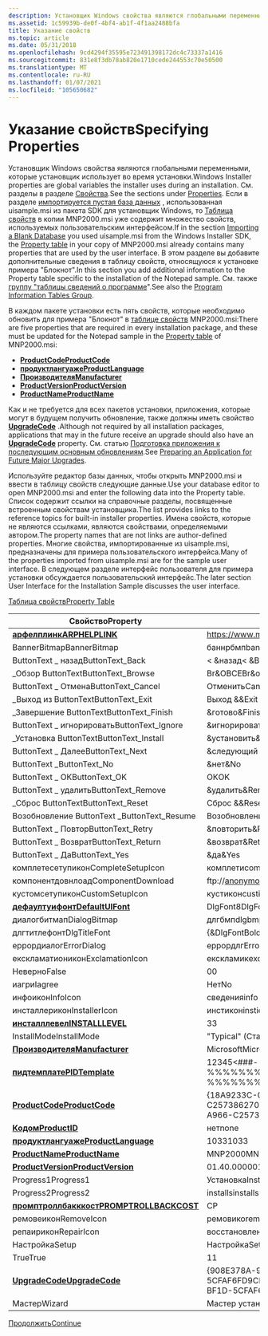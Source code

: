 ```yaml
---
description: Установщик Windows свойства являются глобальными переменными, которые установщик использует во время установки.
ms.assetid: 1c59939b-de0f-4bf4-ab1f-4f1aa2488bfa
title: Указание свойств
ms.topic: article
ms.date: 05/31/2018
ms.openlocfilehash: 9cd4294f35595e723491398172dc4c73337a1416
ms.sourcegitcommit: 831e8f3db78ab820e1710cede244553c70e50500
ms.translationtype: MT
ms.contentlocale: ru-RU
ms.lasthandoff: 01/07/2021
ms.locfileid: "105650682"
---
```

# <a name="specifying-properties"></a><span data-ttu-id="925e7-103">Указание свойств</span><span class="sxs-lookup"><span data-stu-id="925e7-103">Specifying Properties</span></span>

<span data-ttu-id="925e7-104">Установщик Windows свойства являются глобальными переменными, которые установщик использует во время установки.</span><span class="sxs-lookup"><span data-stu-id="925e7-104">Windows Installer properties are global variables the installer uses during an installation.</span></span> <span data-ttu-id="925e7-105">См. разделы в разделе [Свойства](properties.md).</span><span class="sxs-lookup"><span data-stu-id="925e7-105">See the sections under [Properties](properties.md).</span></span> <span data-ttu-id="925e7-106">Если в разделе [импортируется пустая база данных](importing-a-blank-database.md) , использованная uisample.msi из пакета SDK для установщик Windows, то [Таблица свойств](property-table.md) в копии MNP2000.msi уже содержит множество свойств, используемых пользовательским интерфейсом.</span><span class="sxs-lookup"><span data-stu-id="925e7-106">If in the section [Importing a Blank Database](importing-a-blank-database.md) you used uisample.msi from the Windows Installer SDK, the [Property table](property-table.md) in your copy of MNP2000.msi already contains many properties that are used by the user interface.</span></span> <span data-ttu-id="925e7-107">В этом разделе вы добавите дополнительные сведения в таблицу свойств, относящуюся к установке примера "Блокнот".</span><span class="sxs-lookup"><span data-stu-id="925e7-107">In this section you add additional information to the Property table specific to the installation of the Notepad sample.</span></span> <span data-ttu-id="925e7-108">См. также [группу "таблицы сведений о программе](program-information-tables-group.md)".</span><span class="sxs-lookup"><span data-stu-id="925e7-108">See also the [Program Information Tables Group](program-information-tables-group.md).</span></span>

<span data-ttu-id="925e7-109">В каждом пакете установки есть пять свойств, которые необходимо обновить для примера "Блокнот" в [таблице свойств](property-table.md) MNP2000.msi:</span><span class="sxs-lookup"><span data-stu-id="925e7-109">There are five properties that are required in every installation package, and these must be updated for the Notepad sample in the [Property table](property-table.md) of MNP2000.msi:</span></span>

-   [<span data-ttu-id="925e7-110">**ProductCode**</span><span class="sxs-lookup"><span data-stu-id="925e7-110">**ProductCode**</span></span>](productcode.md)
-   [<span data-ttu-id="925e7-111">**продуктлангуаже**</span><span class="sxs-lookup"><span data-stu-id="925e7-111">**ProductLanguage**</span></span>](productlanguage.md)
-   [<span data-ttu-id="925e7-112">**Производителя**</span><span class="sxs-lookup"><span data-stu-id="925e7-112">**Manufacturer**</span></span>](manufacturer.md)
-   [<span data-ttu-id="925e7-113">**ProductVersion**</span><span class="sxs-lookup"><span data-stu-id="925e7-113">**ProductVersion**</span></span>](productversion.md)
-   [<span data-ttu-id="925e7-114">**ProductName**</span><span class="sxs-lookup"><span data-stu-id="925e7-114">**ProductName**</span></span>](productname.md)

<span data-ttu-id="925e7-115">Как и не требуется для всех пакетов установки, приложения, которые могут в будущем получить обновление, также должны иметь свойство [**UpgradeCode**](upgradecode.md) .</span><span class="sxs-lookup"><span data-stu-id="925e7-115">Although not required by all installation packages, applications that may in the future receive an upgrade should also have an [**UpgradeCode**](upgradecode.md) property.</span></span> <span data-ttu-id="925e7-116">См. статью [Подготовка приложения к последующим основным обновлениям](preparing-an-application-for-future-major-upgrades.md).</span><span class="sxs-lookup"><span data-stu-id="925e7-116">See [Preparing an Application for Future Major Upgrades](preparing-an-application-for-future-major-upgrades.md).</span></span>

<span data-ttu-id="925e7-117">Используйте редактор базы данных, чтобы открыть MNP2000.msi и ввести в таблицу свойств следующие данные.</span><span class="sxs-lookup"><span data-stu-id="925e7-117">Use your database editor to open MNP2000.msi and enter the following data into the Property table.</span></span> <span data-ttu-id="925e7-118">Список содержит ссылки на справочные разделы, посвященные встроенным свойствам установщика.</span><span class="sxs-lookup"><span data-stu-id="925e7-118">The list provides links to the reference topics for built-in installer properties.</span></span> <span data-ttu-id="925e7-119">Имена свойств, которые не являются ссылками, являются свойствами, определяемыми автором.</span><span class="sxs-lookup"><span data-stu-id="925e7-119">The property names that are not links are author-defined properties.</span></span> <span data-ttu-id="925e7-120">Многие свойства, импортированные из uisample.msi, предназначены для примера пользовательского интерфейса.</span><span class="sxs-lookup"><span data-stu-id="925e7-120">Many of the properties imported from uisample.msi are for the sample user interface.</span></span> <span data-ttu-id="925e7-121">В следующем разделе интерфейс пользователя для примера установки обсуждается пользовательский интерфейс.</span><span class="sxs-lookup"><span data-stu-id="925e7-121">The later section User Interface for the Installation Sample discusses the user interface.</span></span>

[<span data-ttu-id="925e7-122">Таблица свойств</span><span class="sxs-lookup"><span data-stu-id="925e7-122">Property Table</span></span>](property-table.md)



| <span data-ttu-id="925e7-123">Свойство</span><span class="sxs-lookup"><span data-stu-id="925e7-123">Property</span></span>                                         | <span data-ttu-id="925e7-124">Значение</span><span class="sxs-lookup"><span data-stu-id="925e7-124">Value</span></span>                                     |
|--------------------------------------------------|-------------------------------------------|
| [<span data-ttu-id="925e7-125">**арфелплинк**</span><span class="sxs-lookup"><span data-stu-id="925e7-125">**ARPHELPLINK**</span></span>](arphelplink.md)               | https://www.microsoft.com/management       |
| <span data-ttu-id="925e7-126">BannerBitmap</span><span class="sxs-lookup"><span data-stu-id="925e7-126">BannerBitmap</span></span>                                     | <span data-ttu-id="925e7-127">баннрбмп</span><span class="sxs-lookup"><span data-stu-id="925e7-127">bannrbmp</span></span>                                  |
| <span data-ttu-id="925e7-128">ButtonText \_ назад</span><span class="sxs-lookup"><span data-stu-id="925e7-128">ButtonText\_Back</span></span>                                 | <span data-ttu-id="925e7-129">< &назад</span><span class="sxs-lookup"><span data-stu-id="925e7-129">< &Back</span></span>                                |
| <span data-ttu-id="925e7-130">\_Обзор ButtonText</span><span class="sxs-lookup"><span data-stu-id="925e7-130">ButtonText\_Browse</span></span>                               | <span data-ttu-id="925e7-131">Br&ОВСЕ</span><span class="sxs-lookup"><span data-stu-id="925e7-131">Br&owse</span></span>                                   |
| <span data-ttu-id="925e7-132">ButtonText \_ Отмена</span><span class="sxs-lookup"><span data-stu-id="925e7-132">ButtonText\_Cancel</span></span>                               | <span data-ttu-id="925e7-133">Отменить</span><span class="sxs-lookup"><span data-stu-id="925e7-133">Cancel</span></span>                                    |
| <span data-ttu-id="925e7-134">\_Выход из ButtonText</span><span class="sxs-lookup"><span data-stu-id="925e7-134">ButtonText\_Exit</span></span>                                 | <span data-ttu-id="925e7-135">Выход &</span><span class="sxs-lookup"><span data-stu-id="925e7-135">&Exit</span></span>                                     |
| <span data-ttu-id="925e7-136">\_Завершение ButtonText</span><span class="sxs-lookup"><span data-stu-id="925e7-136">ButtonText\_Finish</span></span>                               | <span data-ttu-id="925e7-137">&готово</span><span class="sxs-lookup"><span data-stu-id="925e7-137">&Finish</span></span>                                   |
| <span data-ttu-id="925e7-138">ButtonText \_ игнорировать</span><span class="sxs-lookup"><span data-stu-id="925e7-138">ButtonText\_Ignore</span></span>                               | <span data-ttu-id="925e7-139">&игнорировать</span><span class="sxs-lookup"><span data-stu-id="925e7-139">&Ignore</span></span>                                   |
| <span data-ttu-id="925e7-140">\_Установка ButtonText</span><span class="sxs-lookup"><span data-stu-id="925e7-140">ButtonText\_Install</span></span>                              | <span data-ttu-id="925e7-141">&установить</span><span class="sxs-lookup"><span data-stu-id="925e7-141">&Install</span></span>                                  |
| <span data-ttu-id="925e7-142">ButtonText \_ Далее</span><span class="sxs-lookup"><span data-stu-id="925e7-142">ButtonText\_Next</span></span>                                 | <span data-ttu-id="925e7-143">&следующий ></span><span class="sxs-lookup"><span data-stu-id="925e7-143">&Next ></span></span>                                |
| <span data-ttu-id="925e7-144">ButtonText \_</span><span class="sxs-lookup"><span data-stu-id="925e7-144">ButtonText\_No</span></span>                                   | <span data-ttu-id="925e7-145">&нет</span><span class="sxs-lookup"><span data-stu-id="925e7-145">&No</span></span>                                       |
| <span data-ttu-id="925e7-146">ButtonText \_ ОК</span><span class="sxs-lookup"><span data-stu-id="925e7-146">ButtonText\_OK</span></span>                                   | <span data-ttu-id="925e7-147">ОК</span><span class="sxs-lookup"><span data-stu-id="925e7-147">OK</span></span>                                        |
| <span data-ttu-id="925e7-148">ButtonText \_ удалить</span><span class="sxs-lookup"><span data-stu-id="925e7-148">ButtonText\_Remove</span></span>                               | <span data-ttu-id="925e7-149">&удалить</span><span class="sxs-lookup"><span data-stu-id="925e7-149">&Remove</span></span>                                   |
| <span data-ttu-id="925e7-150">\_Сброс ButtonText</span><span class="sxs-lookup"><span data-stu-id="925e7-150">ButtonText\_Reset</span></span>                                | <span data-ttu-id="925e7-151">Сброс &</span><span class="sxs-lookup"><span data-stu-id="925e7-151">&Reset</span></span>                                    |
| <span data-ttu-id="925e7-152">Возобновление ButtonText \_</span><span class="sxs-lookup"><span data-stu-id="925e7-152">ButtonText\_Resume</span></span>                               | <span data-ttu-id="925e7-153">Возобновление &</span><span class="sxs-lookup"><span data-stu-id="925e7-153">&Resume</span></span>                                   |
| <span data-ttu-id="925e7-154">ButtonText \_ Повтор</span><span class="sxs-lookup"><span data-stu-id="925e7-154">ButtonText\_Retry</span></span>                                | <span data-ttu-id="925e7-155">&повторить</span><span class="sxs-lookup"><span data-stu-id="925e7-155">&Retry</span></span>                                    |
| <span data-ttu-id="925e7-156">ButtonText \_ Возврат</span><span class="sxs-lookup"><span data-stu-id="925e7-156">ButtonText\_Return</span></span>                               | <span data-ttu-id="925e7-157">&возврат</span><span class="sxs-lookup"><span data-stu-id="925e7-157">&Return</span></span>                                   |
| <span data-ttu-id="925e7-158">ButtonText \_ Да</span><span class="sxs-lookup"><span data-stu-id="925e7-158">ButtonText\_Yes</span></span>                                  | <span data-ttu-id="925e7-159">&да</span><span class="sxs-lookup"><span data-stu-id="925e7-159">&Yes</span></span>                                      |
| <span data-ttu-id="925e7-160">комплетесетупикон</span><span class="sxs-lookup"><span data-stu-id="925e7-160">CompleteSetupIcon</span></span>                                | <span data-ttu-id="925e7-161">комплети</span><span class="sxs-lookup"><span data-stu-id="925e7-161">completi</span></span>                                  |
| <span data-ttu-id="925e7-162">компонентдовнлоад</span><span class="sxs-lookup"><span data-stu-id="925e7-162">ComponentDownload</span></span>                                | ftp://anonymous@microsoft.com/components/ |
| <span data-ttu-id="925e7-163">кустомсетупикон</span><span class="sxs-lookup"><span data-stu-id="925e7-163">CustomSetupIcon</span></span>                                  | <span data-ttu-id="925e7-164">кустикон</span><span class="sxs-lookup"><span data-stu-id="925e7-164">custicon</span></span>                                  |
| [<span data-ttu-id="925e7-165">**дефаултуифонт**</span><span class="sxs-lookup"><span data-stu-id="925e7-165">**DefaultUIFont**</span></span>](defaultuifont.md)           | <span data-ttu-id="925e7-166">DlgFont8</span><span class="sxs-lookup"><span data-stu-id="925e7-166">DlgFont8</span></span>                                  |
| <span data-ttu-id="925e7-167">диалогбитмап</span><span class="sxs-lookup"><span data-stu-id="925e7-167">DialogBitmap</span></span>                                     | <span data-ttu-id="925e7-168">длгбмп</span><span class="sxs-lookup"><span data-stu-id="925e7-168">dlgbmp</span></span>                                    |
| <span data-ttu-id="925e7-169">длгтитлефонт</span><span class="sxs-lookup"><span data-stu-id="925e7-169">DlgTitleFont</span></span>                                     | <span data-ttu-id="925e7-170">{&DlgFontBold8}</span><span class="sxs-lookup"><span data-stu-id="925e7-170">{&DlgFontBold8}</span></span>                           |
| <span data-ttu-id="925e7-171">еррордиалог</span><span class="sxs-lookup"><span data-stu-id="925e7-171">ErrorDialog</span></span>                                      | <span data-ttu-id="925e7-172">еррордлг</span><span class="sxs-lookup"><span data-stu-id="925e7-172">ErrorDlg</span></span>                                  |
| <span data-ttu-id="925e7-173">екскламатионикон</span><span class="sxs-lookup"><span data-stu-id="925e7-173">ExclamationIcon</span></span>                                  | <span data-ttu-id="925e7-174">екскламик</span><span class="sxs-lookup"><span data-stu-id="925e7-174">exclamic</span></span>                                  |
| <span data-ttu-id="925e7-175">Неверно</span><span class="sxs-lookup"><span data-stu-id="925e7-175">False</span></span>                                            | <span data-ttu-id="925e7-176">0</span><span class="sxs-lookup"><span data-stu-id="925e7-176">0</span></span>                                         |
| <span data-ttu-id="925e7-177">иагри</span><span class="sxs-lookup"><span data-stu-id="925e7-177">Iagree</span></span>                                           | <span data-ttu-id="925e7-178">Нет</span><span class="sxs-lookup"><span data-stu-id="925e7-178">No</span></span>                                        |
| <span data-ttu-id="925e7-179">инфоикон</span><span class="sxs-lookup"><span data-stu-id="925e7-179">InfoIcon</span></span>                                         | <span data-ttu-id="925e7-180">сведения</span><span class="sxs-lookup"><span data-stu-id="925e7-180">info</span></span>                                      |
| <span data-ttu-id="925e7-181">инсталлерикон</span><span class="sxs-lookup"><span data-stu-id="925e7-181">InstallerIcon</span></span>                                    | <span data-ttu-id="925e7-182">инстикон</span><span class="sxs-lookup"><span data-stu-id="925e7-182">insticon</span></span>                                  |
| [<span data-ttu-id="925e7-183">**инсталллевел**</span><span class="sxs-lookup"><span data-stu-id="925e7-183">**INSTALLLEVEL**</span></span>](installlevel.md)             | <span data-ttu-id="925e7-184">3</span><span class="sxs-lookup"><span data-stu-id="925e7-184">3</span></span>                                         |
| <span data-ttu-id="925e7-185">InstallMode</span><span class="sxs-lookup"><span data-stu-id="925e7-185">InstallMode</span></span>                                      | <span data-ttu-id="925e7-186">"Typical" (Стандартный)</span><span class="sxs-lookup"><span data-stu-id="925e7-186">Typical</span></span>                                   |
| [<span data-ttu-id="925e7-187">**Производителя**</span><span class="sxs-lookup"><span data-stu-id="925e7-187">**Manufacturer**</span></span>](manufacturer.md)             | <span data-ttu-id="925e7-188">Microsoft</span><span class="sxs-lookup"><span data-stu-id="925e7-188">Microsoft</span></span>                                 |
| [<span data-ttu-id="925e7-189">**пидтемплате**</span><span class="sxs-lookup"><span data-stu-id="925e7-189">**PIDTemplate**</span></span>](pidtemplate.md)               | <span data-ttu-id="925e7-190">12345<\#\#\#-%%%%%%%>@@@@@</span><span class="sxs-lookup"><span data-stu-id="925e7-190">12345<\#\#\#-%%%%%%%>@@@@@</span></span>          |
| [<span data-ttu-id="925e7-191">**ProductCode**</span><span class="sxs-lookup"><span data-stu-id="925e7-191">**ProductCode**</span></span>](productcode.md)               | <span data-ttu-id="925e7-192">{18A9233C-0B34-4127-A966-C257386270BC}</span><span class="sxs-lookup"><span data-stu-id="925e7-192">{18A9233C-0B34-4127-A966-C257386270BC}</span></span>    |
| [<span data-ttu-id="925e7-193">**Кодом**</span><span class="sxs-lookup"><span data-stu-id="925e7-193">**ProductID**</span></span>](productid.md)                   | <span data-ttu-id="925e7-194">нет</span><span class="sxs-lookup"><span data-stu-id="925e7-194">none</span></span>                                      |
| [<span data-ttu-id="925e7-195">**продуктлангуаже**</span><span class="sxs-lookup"><span data-stu-id="925e7-195">**ProductLanguage**</span></span>](productlanguage.md)       | <span data-ttu-id="925e7-196">1033</span><span class="sxs-lookup"><span data-stu-id="925e7-196">1033</span></span>                                      |
| [<span data-ttu-id="925e7-197">**ProductName**</span><span class="sxs-lookup"><span data-stu-id="925e7-197">**ProductName**</span></span>](productname.md)               | <span data-ttu-id="925e7-198">MNP2000</span><span class="sxs-lookup"><span data-stu-id="925e7-198">MNP2000</span></span>                                   |
| [<span data-ttu-id="925e7-199">**ProductVersion**</span><span class="sxs-lookup"><span data-stu-id="925e7-199">**ProductVersion**</span></span>](productversion.md)         | <span data-ttu-id="925e7-200">01.40.0000</span><span class="sxs-lookup"><span data-stu-id="925e7-200">01.40.0000</span></span>                                |
| <span data-ttu-id="925e7-201">Progress1</span><span class="sxs-lookup"><span data-stu-id="925e7-201">Progress1</span></span>                                        | <span data-ttu-id="925e7-202">Установка</span><span class="sxs-lookup"><span data-stu-id="925e7-202">Installing</span></span>                                |
| <span data-ttu-id="925e7-203">Progress2</span><span class="sxs-lookup"><span data-stu-id="925e7-203">Progress2</span></span>                                        | <span data-ttu-id="925e7-204">installs</span><span class="sxs-lookup"><span data-stu-id="925e7-204">installs</span></span>                                  |
| [<span data-ttu-id="925e7-205">**промптроллбакккост**</span><span class="sxs-lookup"><span data-stu-id="925e7-205">**PROMPTROLLBACKCOST**</span></span>](promptrollbackcost.md) | <span data-ttu-id="925e7-206">С</span><span class="sxs-lookup"><span data-stu-id="925e7-206">P</span></span>                                         |
| <span data-ttu-id="925e7-207">ремовеикон</span><span class="sxs-lookup"><span data-stu-id="925e7-207">RemoveIcon</span></span>                                       | <span data-ttu-id="925e7-208">ремовико</span><span class="sxs-lookup"><span data-stu-id="925e7-208">removico</span></span>                                  |
| <span data-ttu-id="925e7-209">репаирикон</span><span class="sxs-lookup"><span data-stu-id="925e7-209">RepairIcon</span></span>                                       | <span data-ttu-id="925e7-210">восстановление</span><span class="sxs-lookup"><span data-stu-id="925e7-210">repairic</span></span>                                  |
| <span data-ttu-id="925e7-211">Настройка</span><span class="sxs-lookup"><span data-stu-id="925e7-211">Setup</span></span>                                            | <span data-ttu-id="925e7-212">Настройка</span><span class="sxs-lookup"><span data-stu-id="925e7-212">Setup</span></span>                                     |
| <span data-ttu-id="925e7-213">True</span><span class="sxs-lookup"><span data-stu-id="925e7-213">True</span></span>                                             | <span data-ttu-id="925e7-214">1</span><span class="sxs-lookup"><span data-stu-id="925e7-214">1</span></span>                                         |
| [<span data-ttu-id="925e7-215">**UpgradeCode**</span><span class="sxs-lookup"><span data-stu-id="925e7-215">**UpgradeCode**</span></span>](upgradecode.md)               | <span data-ttu-id="925e7-216">{908E378A-9551-4772-BF1D-5CFAF6FD9CB4}</span><span class="sxs-lookup"><span data-stu-id="925e7-216">{908E378A-9551-4772-BF1D-5CFAF6FD9CB4}</span></span>    |
| <span data-ttu-id="925e7-217">Мастер</span><span class="sxs-lookup"><span data-stu-id="925e7-217">Wizard</span></span>                                           | <span data-ttu-id="925e7-218">Мастер установки</span><span class="sxs-lookup"><span data-stu-id="925e7-218">Setup Wizard</span></span>                              |



 

[<span data-ttu-id="925e7-219">Продолжить</span><span class="sxs-lookup"><span data-stu-id="925e7-219">Continue</span></span>](importing-the-installexecutesequence.md)

 

 



